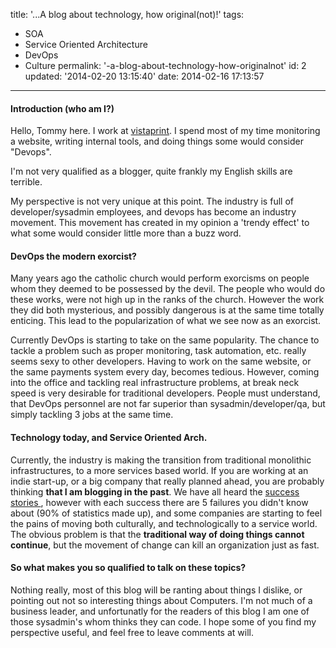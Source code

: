 title: '...A blog about technology, how original(not)!'
tags:

  - SOA
  - Service Oriented Architecture
  - DevOps
  - Culture
permalink: '-a-blog-about-technology-how-originalnot'
id: 2
updated: '2014-02-20 13:15:40'
date: 2014-02-16 17:13:57
---

#### Introduction (who am I?)
Hello, Tommy here. I work at [vistaprint](http://vistaprint.com). I spend most of my time monitoring a website, writing internal tools, and doing things some would consider "Devops".

I'm not very qualified as a blogger, quite frankly my English skills are terrible.

My perspective is not very unique at this point. The industry is full of developer/sysadmin employees, and devops has become an industry movement. This movement has created in my opinion a 'trendy effect' to what some would consider little more than a buzz word.


#### DevOps the modern exorcist?


 Many years ago the catholic church would perform exorcisms on people whom they deemed to be possessed by the devil. The people who would do these works, were not high up in the ranks of the church. However the work they did both mysterious, and possibly dangerous is at the same time totally enticing. This lead to the popularization of what we see now as an exorcist.
 
 Currently DevOps is starting to take on the same popularity. The chance to tackle a problem such as proper monitoring, task automation, etc. really seems sexy to other developers. Having to work on the same website, or the same payments system every day, becomes tedious. However, coming into the office and tackling real infrastructure problems, at break neck speed is   very desirable for traditional developers. People must understand, that DevOps personnel are not far superior than sysadmin/developer/qa, but simply tackling 3 jobs at the same time. 


#### Technology today, and Service Oriented Arch.

Currently, the industry is making the transition from traditional monolithic infrastructures, to a more services based world. If you are working at an indie start-up, or a big company that really planned ahead, you are probably thinking **that I am blogging in the past**. We have all heard the [success stories ](https://engineering.groupon.com/2013/node-js/geekon-i-tier/), however with each success there are 5 failures you didn't know about (90% of statistics made up), and some companies are starting to feel the pains of moving both culturally, and technologically to a service world. The obvious problem is that the **traditional way of doing things cannot continue**, but the movement of change can kill an organization just as fast.


#### So what makes you so qualified to talk on these topics?

Nothing really, most of this blog will be ranting about things I dislike, or pointing out not so interesting things about Computers. I'm not much of a business leader, and unfortunatly for the readers of this blog I am one of those sysadmin's whom thinks they can code. I hope some of you find my perspective useful, and feel free to leave comments at will.